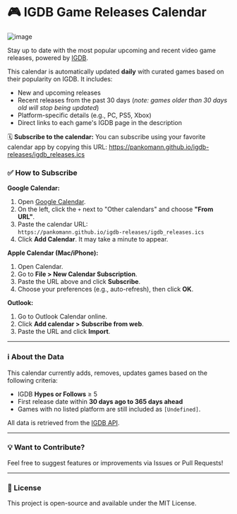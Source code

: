 # 🎮 IGDB Game Releases Calendar

![image](https://github.com/user-attachments/assets/868ba041-0347-402b-8b91-615d4c9ac817)

Stay up to date with the most popular upcoming and recent video game releases, powered by [IGDB](https://www.igdb.com/).

This calendar is automatically updated **daily** with curated games based on their popularity on IGDB. It includes:
- New and upcoming releases
- Recent releases from the past 30 days (*note: games older than 30 days old will stop being updated*)
- Platform-specific details (e.g., PC, PS5, Xbox)
- Direct links to each game's IGDB page in the description

🗓 **Subscribe to the calendar:**
You can subscribe using your favorite calendar app by copying this URL:
https://pankomann.github.io/igdb-releases/igdb_releases.ics

### ✅ How to Subscribe

**Google Calendar:**
1. Open [Google Calendar](https://calendar.google.com/).
2. On the left, click the `+` next to "Other calendars" and choose **"From URL"**.
3. Paste the calendar URL:  
   `https://pankomann.github.io/igdb-releases/igdb_releases.ics`
4. Click **Add Calendar**. It may take a minute to appear.

**Apple Calendar (Mac/iPhone):**
1. Open Calendar.
2. Go to **File > New Calendar Subscription**.
3. Paste the URL above and click **Subscribe**.
4. Choose your preferences (e.g., auto-refresh), then click **OK**.

**Outlook:**
1. Go to Outlook Calendar online.
2. Click **Add calendar > Subscribe from web**.
3. Paste the URL and click **Import**.

---

### ℹ️ About the Data

This calendar currently adds, removes, updates games based on the following criteria:
- IGDB **Hypes or Follows** ≥ 5
- First release date within **30 days ago to 365 days ahead**
- Games with no listed platform are still included as `[Undefined]`.

All data is retrieved from the [IGDB API](https://api-docs.igdb.com/).

---

### 💡 Want to Contribute?

Feel free to suggest features or improvements via Issues or Pull Requests!

---

### 🔗 License

This project is open-source and available under the MIT License.
